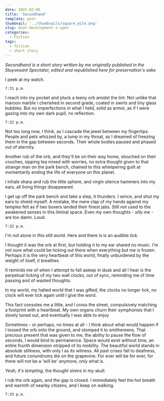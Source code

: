 ```yaml
---
date: 2025-02-06
title: 'Secondhand'
template: post
thumbnail: '../thumbnails/square_mile.png'
slug: dual-development-z-open
categories:
  - Fiction
tags:
  - fiction
  - short story
---
```

*Secondhand is a short story written by me originally published in the Stuyvesant Spectator, edited and republished here for preservation's sake*

I peek at my watch.

`7:31 p.m.`

I reach into my pocket and pluck a teeny orb amidst the lint. Not unlike that maroon marble I cherished in second grade, coated in swirls and tiny glass bubbles. But no imperfections in what I held, solid as armor, as if I were gazing into my own dark pupil, no reflection.

`7:32 p.m.`

Not too long now, I think, as I cascade the jewel between my fingertips. People and pets whizzed by, a lump in my throat, as I dreamed of freezing them in the gap between seconds. Their whole bodies paused and phased out of eternity.

Another rub of the orb, and they'll be on their way home, slouched on their couches, sipping tea mixed with worries, no extra thought given to that strange man on the park bench, chained to this whimpering guilt at momentarily ending the life of everyone on this planet.

I inhale sharp and rub the little sphere, and virgin silence hammers into my ears, all living things disappeared. 

I get up off the park bench and take a step, it thunders. I wince, and shut my ears to shield myself. A mistake, the mere clap of my hands against my temples felt as if two boxers landed their finest jabs. Still not used to the awakened senses in this liminal space. Even my own thoughts - *silly me* - are too damn. Loud. 

`7:32 p.m.`

I'm not alone in this still world. Here and there is is an audible *tick*. 

I thought it was the orb at first, but holding it to my ear shared no music. I'm not sure what could be ticking out there when everything but me is frozen. Perhaps it is the very heartbeat of this world, finally unburdened by the weight of itself, it breathes.

It reminds me of when I attempt to fall asleep in dusk and all I hear is the perpetual ticking of my two wall clocks, out of sync, reminding me of time passing and of wasted thoughts.

In my world, my halted world that I was gifted, the clocks no longer tick, no clock will ever tick again until I give the word.

This fact consoles me a little, and I cross the street, compulsively matching a footprint with a heartbeat. My own organs churn their symphonies that I slowly tuned out, and eventually I was able to enjoy 

Sometimes - or perhaps, no times at all - I think about what would happen if I tossed the orb onto the ground, and stomped it to smithereens. That precious present that was given to me, the ability to pause the flow of seconds, I would bind to permanence. Space would exist without time, an entire fourth dimension stripped of its mobility. The beautiful world stands in absolute stillness, with only I as its witness. All past crises fall to deafness, and future conundrums die on the grapevine. For ever will be for ever, for there will not be a 'will be' anymore, only what is.

*Yeah, it's tempting*, the thought sirens in my skull. 

I rub the orb again, and the gap is closed. I immediately feel the hot breath and warmth of nearby citizens, and I keep on walking. 

`7:33 p.m.`
